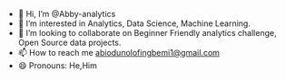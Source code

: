 - 👋 Hi, I’m @Abby-analytics
- 👀 I’m interested in Analytics, Data Science, Machine Learning.
- 💞️ I’m looking to collaborate on Beginner Friendly analytics challenge, Open Source data projects. 
- 📫 How to reach me abiodunolofingbemi1@gmail.com
- 😄 Pronouns: He,Him

<!---
Abby-analytics/Abby-analytics is a ✨ special ✨ repository because its `README.md` (this file) appears on your GitHub profile.
You can click the Preview link to take a look at your changes.
--->
